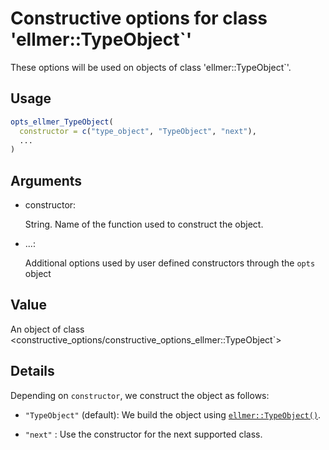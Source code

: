 # Constructive options for class 'ellmer::TypeObject\`'

These options will be used on objects of class 'ellmer::TypeObject\`'.

## Usage

``` r
opts_ellmer_TypeObject(
  constructor = c("type_object", "TypeObject", "next"),
  ...
)
```

## Arguments

- constructor:

  String. Name of the function used to construct the object.

- ...:

  Additional options used by user defined constructors through the
  `opts` object

## Value

An object of class
\<constructive_options/constructive_options_ellmer::TypeObject\`\>

## Details

Depending on `constructor`, we construct the object as follows:

- `"TypeObject"` (default): We build the object using
  [`ellmer::TypeObject()`](https://ellmer.tidyverse.org/reference/Type.html).

- `"next"` : Use the constructor for the next supported class.
